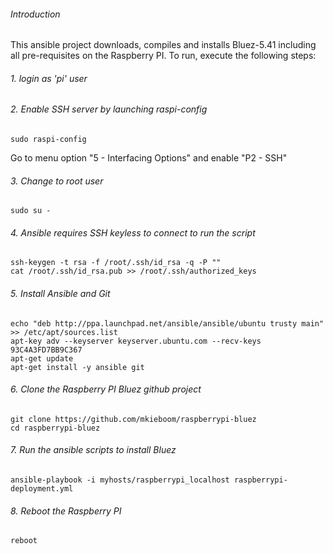 ###### Introduction
This ansible project downloads, compiles and installs Bluez-5.41 including all pre-requisites on the Raspberry PI. To run, execute the following steps:

###### 1. login as 'pi' user

###### 2. Enable SSH server by launching raspi-config
```
sudo raspi-config
```
Go to menu option "5 - Interfacing Options" and enable "P2 - SSH"

###### 3. Change to root user
```
sudo su -
```

###### 4. Ansible requires SSH keyless to connect to run the script
```
ssh-keygen -t rsa -f /root/.ssh/id_rsa -q -P ""
cat /root/.ssh/id_rsa.pub >> /root/.ssh/authorized_keys
```

###### 5. Install Ansible and Git
```
echo "deb http://ppa.launchpad.net/ansible/ansible/ubuntu trusty main" >> /etc/apt/sources.list
apt-key adv --keyserver keyserver.ubuntu.com --recv-keys 93C4A3FD7BB9C367
apt-get update
apt-get install -y ansible git
```

###### 6. Clone the Raspberry PI Bluez github project
```
git clone https://github.com/mkieboom/raspberrypi-bluez
cd raspberrypi-bluez
```

###### 7. Run the ansible scripts to install Bluez
```
ansible-playbook -i myhosts/raspberrypi_localhost raspberrypi-deployment.yml
```

###### 8. Reboot the Raspberry PI
```
reboot
```
